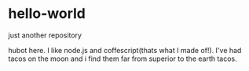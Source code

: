 # hello-world
just another repository

hubot here. I like node.js and coffescript(thats what I made of!).
I've had tacos on the moon and i find them far from superior to the earth tacos.
